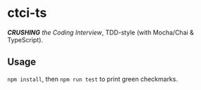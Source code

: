 # ctci-ts

***CRUSHING** the Coding Interview*, TDD-style (with Mocha/Chai & TypeScript). 

## Usage

`npm install`, then `npm run test` to print green checkmarks.
